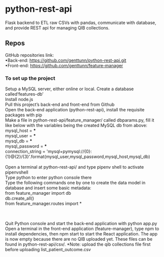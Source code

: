 # python-rest-api

Flask backend to ETL raw CSVs with pandas, communicate with database, and provide REST api for managing QIB collections.

## Repos

GitHub repositories link:<br />
•Back-end: https://github.com/genttunn/python-rest-api.git<br />
•Front-end: https://github.com/genttunn/feature-manager

### To set up the project

Setup a MySQL server, either online or local. Create a database called‘features-db’<br />
Install node.js<br />
Pull this project’s back-end and front-end from Github<br />
Open the back-end application (python-rest-api), install the requisite packages with pip<br />
Make a file in python-rest-api/feature_manager/ called dbparams.py, fill it like below with the variables being the created MySQL db from above:<br />
mysql_host = **\***<br />
mysql_user = **\***<br />
mysql_db = **\***<br />
mysql_password = **\***<br />
connection_string = 'mysql+pymysql://{0}:{1}@{2}/{3}'.format(mysql_user,mysql_password,mysql_host,mysql_db)<br />
<br />
Open a terminal at python-rest-api/ and type pipenv shell to activate pipenvshell <br />
Type python to enter python console there <br />
Type the following commands one by one to create the data model in database and insert some basic metadata:<br />
from feature_manager import db<br />
db.create_all()<br />
from feature_manager.routes import \*<br />
<br />

<br />
Quit Python console and start the back-end application with python app.py<br />
Open a terminal in the front-end application (feature-manager), type npm to install dependencies, then npm start to start the React application. The app is now empty because there are no QIB uploaded yet. These files can be found in python-rest-api/csv/. *Note: upload the qib collections file first before uploading list_patient_outcome.csv
